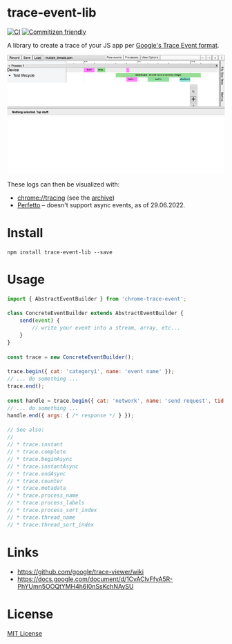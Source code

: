 # trace-event-lib

[![CI](https://github.com/wix-incubator/trace-event-lib/actions/workflows/ci.yml/badge.svg)](https://github.com/wix-incubator/trace-event-lib/actions/workflows/ci.yml)
[![Commitizen friendly](https://img.shields.io/badge/commitizen-friendly-brightgreen.svg)](http://commitizen.github.io/cz-cli/)

A library to create a trace of your JS app per [Google's Trace Event format](https://docs.google.com/document/d/1CvAClvFfyA5R-PhYUmn5OOQtYMH4h6I0nSsKchNAySU).

![chrome://tracing example](media/duration-events-test-ts-multiple-threads-2-snap.png)

These logs can then be visualized with:

* <chrome://tracing> (see the [archive](https://github.com/catapult-project/catapult/tree/master/tracing))
* [Perfetto](https://ui.perfetto.dev) – doesn't support async events, as of 29.06.2022.

# Install

```shell
npm install trace-event-lib --save
````

# Usage

```javascript
import { AbstractEventBuilder } from 'chrome-trace-event';

class ConcreteEventBuilder extends AbstractEventBuilder {
    send(event) {
        // write your event into a stream, array, etc...
    }
}

const trace = new ConcreteEventBuilder();

trace.begin({ cat: 'category1', name: 'event name' });
// ... do something ...
trace.end();

const handle = trace.begin({ cat: 'network', name: 'send request', tid: 2 });
// ... do something ...
handle.end({ args: { /* response */ } });

// See also:
//
// * trace.instant
// * trace.complete
// * trace.beginAsync
// * trace.instantAsync
// * trace.endAsync
// * trace.counter
// * trace.metadata
// * trace.process_name
// * trace.process_labels
// * trace.process_sort_index
// * trace.thread_name
// * trace.thread_sort_index
```

# Links

* https://github.com/google/trace-viewer/wiki
* https://docs.google.com/document/d/1CvAClvFfyA5R-PhYUmn5OOQtYMH4h6I0nSsKchNAySU

# License

[MIT License](LICENSE)
